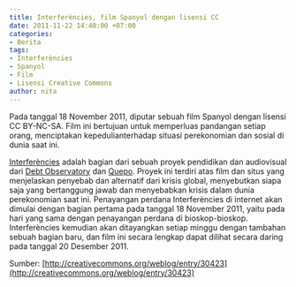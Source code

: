 ```yaml
---
title: Interferències, film Spanyol dengan lisensi CC
date: 2011-11-22 14:40:00 +07:00
categories:
- Berita
tags:
- Interferències
- Spanyol
- Film
- Lisensi Creative Commons
author: nita
---
```


Pada tanggal 18 November 2011, diputar sebuah film Spanyol dengan lisensi CC BY-NC-SA. Film ini bertujuan untuk memperluas pandangan setiap orang, menciptakan kepedulianterhadap situasi perekonomian dan sosial di dunia saat ini.

[Interferències](http://www.interferencies.cc/) adalah bagian dari sebuah proyek pendidikan dan audiovisual dari [Debt Observatory](http://eng.odg.cat/) dan [Quepo](http://www.quepo.org/en/). Proyek ini terdiri atas film dan situs yang menjelaskan penyebab dan alternatif dari krisis global, menyebutkan siapa saja yang bertanggung jawab dan menyebabkan krisis dalam dunia perekonomian saat ini. Penayangan perdana Interferències di internet akan dimulai dengan bagian pertama pada tanggal 18 November 2011, yaitu pada hari yang sama dengan penayangan perdana di bioskop-bioskop. Interferències kemudian akan ditayangkan setiap minggu dengan tambahan sebuah bagian baru, dan film ini secara lengkap dapat dilihat secara daring pada tanggal 20 Desember 2011.

Sumber: [http://creativecommons.org/weblog/entry/30423](http://creativecommons.org/weblog/entry/30423)
